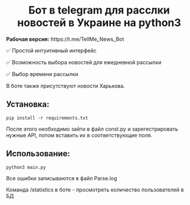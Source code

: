 <h1 align="center">Бот в telegram для расслки новостей в Украине на python3</h1>
<b>Рабочая версия:</b> https://t.me/TellMe_News_Bot

✅ Простой интуитивный интерфейс

✅ Возможность выбора новостей для ежедневной рассылки

✅ Выбор времени рассылки

В боте также присутствуют новости Харькова.

## Установка:

```
pip install -r requirements.txt
```

После этого необходимо зайти в файл const.py и зарегестрировать нужные API, потом вставить их в соответствующие поля.

## Использование:

```
python3 main.py
```


Все ошибки записываются в файл Parse.log

Команда /statistics в боте - просмотреть количество пользователей в БД
